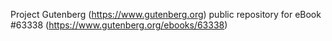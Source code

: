 Project Gutenberg (https://www.gutenberg.org) public repository for
eBook #63338 (https://www.gutenberg.org/ebooks/63338)
